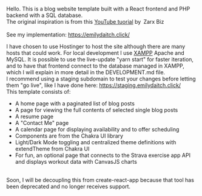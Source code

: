 Hello. This is a blog website template built with a React frontend and PHP backend with a SQL database.<br>
The original inspiration is from this [YouTube tuorial](https://www.youtube.com/watch?v=RQYpSfXUgn4) by Zarx Biz<br/><br/>
See my implementation: https://emilydaitch.click/<br/>

I have chosen to use Hostinger to host the site although there are many hosts that could work. For local development I use [XAMPP](https://www.apachefriends.org/) Apache and MySQL. It is possible to use the live-update "yarn start" for faster iteration, and to have that frontend connect to the database managed in XAMPP, which I will explain in more detail in the DEVELOPMENT.md file.<br/>
I recommend using a staging subdomain to test your changes before letting them "go live", like I have done here: https://staging.emilydaitch.click/
<br/>
This template consists of:<br/>
 - A home page with a paginated list of blog posts
 - A page for viewing the full contents of selected single blog posts
 - A resume page
 - A "Contact Me" page
 - A calendar page for displaying availability and to offer scheduling
 - Components are from the Chakra UI library
 - Light/Dark Mode toggling and centralized theme definitions with extendTheme from Chakra UI
 - For fun, an optional page that connects to the Strava exercise app API and displays workout data with CanvasJS charts
<br/>
Soon, I will be decoupling this from create-react-app because that tool has been deprecated and no longer receives support.

